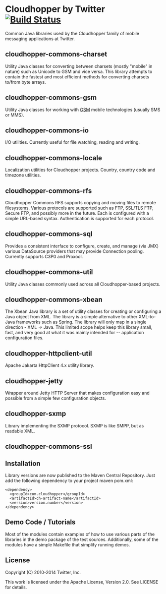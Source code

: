 Cloudhopper by Twitter [![Build Status](https://secure.travis-ci.org/twitter/cloudhopper-commons.png?branch=master)](http://travis-ci.org/twitter/cloudhopper-commons)
======================

Common Java libraries used by the Cloudhopper family of mobile messaging applications at Twitter.

cloudhopper-commons-charset
---------------------------
Utility Java classes for converting between charsets (mostly "mobile" in nature) such as Unicode to GSM and vice versa. This library attempts to contain the fastest and most efficient methods for converting charsets to/from byte arrays.

cloudhopper-commons-gsm
-----------------------
Utility Java classes for working with [GSM](http://en.wikipedia.org/wiki/GSM "GSM") mobile technologies (usually SMS or MMS).

cloudhopper-commons-io
----------------------
I/O utilities. Currently useful for file watching, reading and writing.

cloudhopper-commons-locale
--------------------------
Localization utilities for Cloudhopper projects. Country, country code and timezone utilities.

cloudhopper-commons-rfs
-----------------------
Cloudhopper Commons RFS supports copying and moving files to remote filesystems. Various protocols are supported such as FTP, SSL/TLS FTP, Secure FTP, and possibly more in the future.  Each is configured with a simple URL-based syntax. Authentication is supported for each protocol.

cloudhopper-commons-sql
-----------------------
Provides a consistent interface to configure, create, and manage (via JMX) various DataSource providers that may provide Connection pooling. Currently supports C3P0 and Proxool.

cloudhopper-commons-util
------------------------
Utility Java classes commonly used across all Cloudhopper-based projects.

cloudhopper-commons-xbean
-------------------------
The Xbean Java library is a set of utility classes for creating or configuring a Java object from XML. The library is a simple alternative to other XML-to-Java frameworks such as Spring. The library will only map in a single direction - XML -> Java. This limited scope helps keep this library small, fast, and very good at what it was mainly intended for -- application configuration files.

cloudhopper-httpclient-util
---------------------------
Apache Jakarta HttpClient 4.x utility library.

cloudhopper-jetty
-----------------
Wrapper around Jetty HTTP Server that makes configuration easy and possible from a simple few configuration objects.

cloudhopper-sxmp
----------------
Library implementing the SXMP protocol. SXMP is like SMPP, but as readable XML.

cloudhopper-commons-ssl
-----------------------


Installation
------------

Library versions are now published to the Maven Central Repository.
Just add the following dependency to your project maven pom.xml:

    <dependency>
      <groupId>com.cloudhopper</groupId>
      <artifactId>ch-artifact-name</artifactId>
      <version>version.number</version>
    </dependency>

Demo Code / Tutorials
---------------------

Most of the modules contain examples of how to use various parts of the libraries in the demo package of the test sources. Additionally, some of the modules have a simple Makefile that simplify running demos.

License
-------

Copyright (C) 2010-2014 Twitter, Inc.

This work is licensed under the Apache License, Version 2.0. See LICENSE for details.
